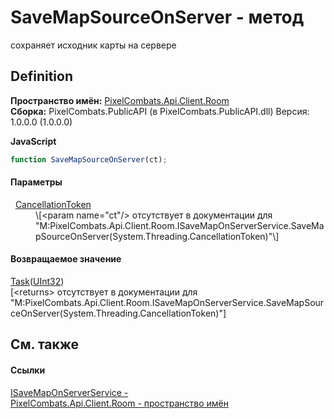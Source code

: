 # SaveMapSourceOnServer - метод


сохраняет исходник карты на сервере



## Definition
**Пространство имён:** <a href="ae0b8640-dd1d-0039-1e89-8be4e4f22931">PixelCombats.Api.Client.Room</a>  
**Сборка:** PixelCombats.PublicAPI (в PixelCombats.PublicAPI.dll) Версия: 1.0.0.0 (1.0.0.0)

**JavaScript**
``` JavaScript
function SaveMapSourceOnServer(ct);
```



#### Параметры
<dl><dt>  <a href="https://learn.microsoft.com/dotnet/api/system.threading.cancellationtoken" target="_blank" rel="noopener noreferrer">CancellationToken</a></dt><dd>\[&lt;param name="ct"/&gt; отсутствует в документации для "M:PixelCombats.Api.Client.Room.ISaveMapOnServerService.SaveMapSourceOnServer(System.Threading.CancellationToken)"\]</dd></dl>

#### Возвращаемое значение
<a href="https://learn.microsoft.com/dotnet/api/system.threading.tasks.task-1" target="_blank" rel="noopener noreferrer">Task</a>(<a href="https://learn.microsoft.com/dotnet/api/system.uint32" target="_blank" rel="noopener noreferrer">UInt32</a>)  
\[&lt;returns&gt; отсутствует в документации для "M:PixelCombats.Api.Client.Room.ISaveMapOnServerService.SaveMapSourceOnServer(System.Threading.CancellationToken)"\]

## См. также


#### Ссылки
<a href="3fc846ff-bcd1-19d2-79d0-3948b9dc6297">ISaveMapOnServerService - </a>  
<a href="ae0b8640-dd1d-0039-1e89-8be4e4f22931">PixelCombats.Api.Client.Room - пространство имён</a>  
